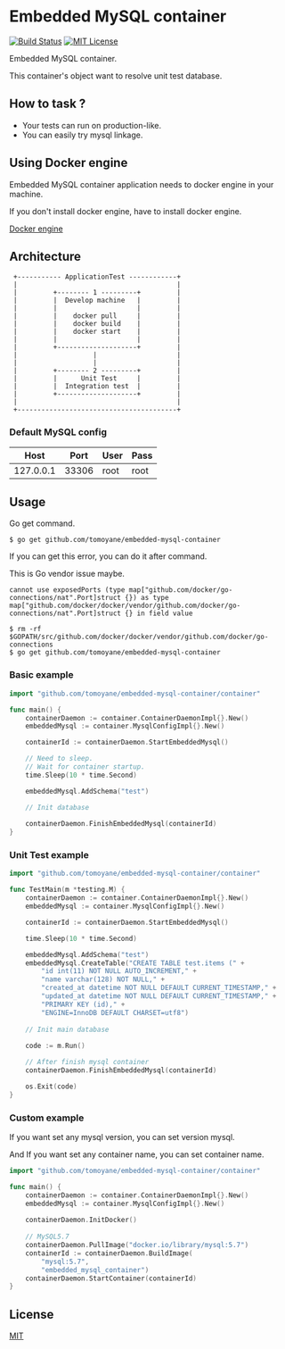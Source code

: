# Embedded MySQL container 
[![Build Status](http://www.concourse.developer-tm.com:8080/api/v1/teams/main/pipelines/embedded-mysql-container-pipeline/jobs/test/badge)](https://www.concourse.developer-tm.com/teams/main/pipelines/embedded-mysql-container-pipeline)
[![MIT License](http://img.shields.io/badge/license-MIT-blue.svg?style=flat)](https://github.com/tomoyane/embedded-mysql-container/blob/master/LICENSE.txt)

Embedded MySQL container.

This container's object want to resolve unit test database.

## How to task ?
 - Your tests can run on production-like. 
 - You can easily try mysql linkage.

## Using Docker engine
Embedded MySQL container application needs to docker engine in your machine.

If you don't install docker engine, have to install docker engine.

[Docker engine](https://docs.docker.com/engine/)

## Architecture

```
 +----------- ApplicationTest ------------+  
 |                                        |
 |         +-------- 1 ---------+         |
 |         |  Develop machine   |         |
 |         |                    |         |
 |         |    docker pull     |         |
 |         |    docker build    |         |
 |         |    docker start    |         |
 |         |                    |         |
 |         +--------------------+         |
 |                   |                    |          
 |                   |                    |
 |         +-------- 2 ---------+         |  
 |         |      Unit Test     |         |
 |         |  Integration test  |         |
 |         +--------------------+         |
 |                                        |
 +----------------------------------------+  
```

### Default MySQL config
| Host | Port | User | Pass |
| --- | --- | --- | --- |
| 127.0.0.1 | 33306 | root | root |

## Usage
Go get command.
```
$ go get github.com/tomoyane/embedded-mysql-container
```

If you can get this error, you can do it after command.

This is Go vendor issue maybe.
```
cannot use exposedPorts (type map["github.com/docker/go-
connections/nat".Port]struct {}) as type map["github.com/docker/docker/vendor/github.com/docker/go-
connections/nat".Port]struct {} in field value
```

```
$ rm -rf $GOPATH/src/github.com/docker/docker/vendor/github.com/docker/go-connections
$ go get github.com/tomoyane/embedded-mysql-container
```

### Basic example

```go
import "github.com/tomoyane/embedded-mysql-container/container"

func main() {
    containerDaemon := container.ContainerDaemonImpl{}.New()
    embeddedMysql := container.MysqlConfigImpl{}.New()

    containerId := containerDaemon.StartEmbeddedMysql()

    // Need to sleep.
    // Wait for container startup.
    time.Sleep(10 * time.Second)

    embeddedMysql.AddSchema("test")

    // Init database
    
    containerDaemon.FinishEmbeddedMysql(containerId)
}
```

### Unit Test example

```go
import "github.com/tomoyane/embedded-mysql-container/container"

func TestMain(m *testing.M) {
	containerDaemon := container.ContainerDaemonImpl{}.New()
	embeddedMysql := container.MysqlConfigImpl{}.New()

	containerId := containerDaemon.StartEmbeddedMysql()

	time.Sleep(10 * time.Second)

	embeddedMysql.AddSchema("test")
	embeddedMysql.CreateTable("CREATE TABLE test.items (" +
		"id int(11) NOT NULL AUTO_INCREMENT," +
		"name varchar(128) NOT NULL," +
		"created_at datetime NOT NULL DEFAULT CURRENT_TIMESTAMP," +
		"updated_at datetime NOT NULL DEFAULT CURRENT_TIMESTAMP," +
		"PRIMARY KEY (id)," +
		"ENGINE=InnoDB DEFAULT CHARSET=utf8")
	
	// Init main database
	
	code := m.Run()

	// After finish mysql container
	containerDaemon.FinishEmbeddedMysql(containerId)

	os.Exit(code)
}
```

### Custom example
If you want set any mysql version, you can set version mysql.

And If you want set any container name, you can set container name. 

```go
import "github.com/tomoyane/embedded-mysql-container/container"

func main() {
    containerDaemon := container.ContainerDaemonImpl{}.New()
    embeddedMysql := container.MysqlConfigImpl{}.New()
    
    containerDaemon.InitDocker()
    
    // MySQL5.7
    containerDaemon.PullImage("docker.io/library/mysql:5.7")
    containerId := containerDaemon.BuildImage(
        "mysql:5.7",
        "embedded_mysql_container")
    containerDaemon.StartContainer(containerId)
}
```

## License

[MIT](https://github.com/tomoyane/embedded-mysql-container/blob/master/LICENSE.txt)
